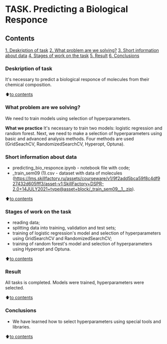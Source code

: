 # TASK. Predicting a Biological Responce

## Contents
[1. Deskription of task](https://github.com/Odomari/homework_sf_data_science/tree/master/PROJECT-1/README.md#Deskription-of-task)
[2. What problem are we solving?](https://github.com/Odomari/homework_sf_data_science/tree/master/PROJECT-1/README.md#What-problem-are-we-solving?)
[3. Short information about data](https://github.com/Odomari/homework_sf_data_science/tree/master/PROJECT-1/README.md#Short-information-about-data)
[4. Stages of work on the task](https://github.com/Odomari/homework_sf_data_science/tree/master/PROJECT-1/README.md#Stages-of-work-on-the-task)
[5. Result](https://github.com/Odomari/homework_sf_data_science/tree/master/PROJECT-1/README.md#Result)
[6. Conclusions](https://github.com/Odomari/homework_sf_data_science/tree/master/PROJECT-1/README.md#Conclusions)

### Deskription of task
It's necessary to predict a biological responce of molecules from their chemical composition.

:arrow_up:[to contents](https://github.com/Odomari/homework_sf_data_science/tree/master/PROJECT-1/README.md#Contents)

### What problem are we solving?
We need to train models using selection of hyperparameters.

**What we practice**
It's necessary to train two models: logistic regression and random forest. Next, we need to make a selection of hyperparameters using basic and advanced analysis methods. Four methods are used (GridSeachCV, RandomizedSearchCV, Hyperopt, Optuna).

### Short information about data
- predicting_bio_responce.ipynb - notebook file with code;
- _train_sem09 (1).csv - dataset with data of molecules (https://lms.skillfactory.ru/assets/courseware/v1/9f2add5bca59f8c4df927432d605fff3/asset-v1:SkillFactory+DSPR-2.0+14JULY2021+type@asset+block/_train_sem09__1_.zip).

:arrow_up:[to contents](https://github.com/Odomari/homework_sf_data_science/tree/master/PROJECT-1/README.md#Contents)

### Stages of work on the task
- reading data;
- splitting data into training, validation and test sets;
- training of logistic regression's model and selection of hyperparameters using GridSearchCV and RandomizedSearchCV;
- training of random forest's model and selection of hyperparameters using Hyperopt and Optuna.

:arrow_up:[to contents](https://github.com/Odomari/homework_sf_data_science/tree/master/PROJECT-1/README.md#Contents)

### Result
All tasks is completed. Models were trained, hyperparameters were selected.

:arrow_up:[to contents](https://github.com/Odomari/homework_sf_data_science/tree/master/PROJECT-1/README.md#Contents)

### Conclusions
- We have learned how to select hyperparameters using special tools and libraries.

:arrow_up:[to contents](https://github.com/Odomari/homework_sf_data_science/tree/master/PROJECT-1/README.md#Contents)